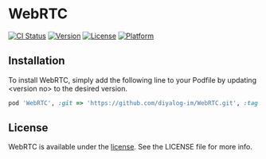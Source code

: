 # WebRTC

[![CI Status](https://img.shields.io/travis/tcak76/WebRTC.svg?style=flat)](https://travis-ci.org/tcak76/WebRTC)
[![Version](https://img.shields.io/cocoapods/v/WebRTC.svg?style=flat)](https://cocoapods.org/pods/WebRTC)
[![License](https://img.shields.io/cocoapods/l/WebRTC.svg?style=flat)](https://cocoapods.org/pods/WebRTC)
[![Platform](https://img.shields.io/cocoapods/p/WebRTC.svg?style=flat)](https://cocoapods.org/pods/WebRTC)

## Installation

To install WebRTC, simply add the following line to your Podfile by updating \<version no> to the desired version.

```ruby
pod 'WebRTC', :git => 'https://github.com/diyalog-im/WebRTC.git', :tag => '<version no'
```

## License

WebRTC is available under the [license](http://www.webrtc.org/license-rights/license). See the LICENSE file for more info.
